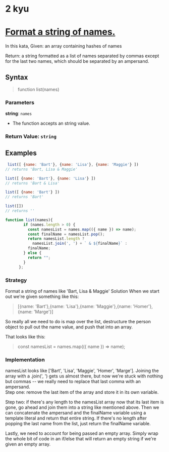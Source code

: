 # 2 kyu
# [Format a string of names.](https://www.codewars.com/kata/53368a47e38700bd8300030d/solutions/javascript)

In this kata, Given: an array containing hashes of names

Return: a string formatted as a list of names separated by commas except for the last two names, which should be separated by an ampersand.

## Syntax

> function list(names)
### Parameters

**string**: `names`

- The function accepts an string value.

### Return Value: `string`

 
## Examples

```js
 list([ {name: 'Bart'}, {name: 'Lisa'}, {name: 'Maggie'} ])
// returns 'Bart, Lisa & Maggie'

list([ {name: 'Bart'}, {name: 'Lisa'} ])
// returns 'Bart & Lisa'

list([ {name: 'Bart'} ])
// returns 'Bart'

list([])
// returns ''
```

```js
function list(names){
        if (names.length > 0) {
          const namesList = names.map(({ name }) => name);
          const finalName = namesList.pop();
          return namesList.length ? 
            namesList.join(', ') + ` & ${finalName}` :
          finalName;
        } else {
          return "";
        }
      };
```

### Strategy

Format a string of names like 'Bart, Lisa & Maggie' Solution
When we start out we're given something like this:


   >  [{name: 'Bart'},{name: 'Lisa'},{name: 'Maggie'},{name: 'Homer'},{name: 'Marge'}]
      
      

So really all we need to do is map over the list, destructure the person object to pull out the name value, and push that into an array.

That looks like this:

 

 > const namesList = names.map(({ name }) => name);



### Implementation

namesList looks like ['Bart', 'Lisa', 'Maggie', 'Homer', 'Marge']. Joining the array with a .join(', ') gets us almost there, but now we're stuck with nothing but commas -- we really need to replace that last comma with an ampersand.  
Step one: remove the last item of the array and store it in its own variable.

Step two: if there's any length to the namesList array now that its last item is gone, go ahead and join them into a string like mentioned above. Then we can concatenate the ampersand and the finalName variable using a template literal and return that entire string. If there's no length after popping the last name from the list, just return the finalName variable.

Lastly, we need to account for being passed an empty array. Simply wrap the whole bit of code in an if/else that will return an empty string if we're given an empty array.


